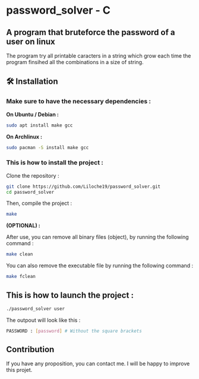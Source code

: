 # password_solver - C

## A program that bruteforce the password of a user on linux

The program try all printable caracters in a string which grow each time the program finsihed all the combinations in a size of string.

## 🛠️ Installation

### Make sure to have the necessary dependencies :

**On Ubuntu / Debian :**

```bash
sudo apt install make gcc
```

**On Archlinux :**

```bash
sudo pacman -S install make gcc
```

### This is how to install the project :

Clone the repository :

```bash
git clone https://github.com/Liloche19/password_solver.git
cd password_solver
```

Then, compile the project :

```bash
make
```

**(OPTIONAL) :**

After use, you can remove all binary files (object), by running the following command :

```bash
make clean
```

You can also remove the executable file by running the following command :

```bash
make fclean
```

## This is how to launch the project :

```bash
./password_solver user
```

The outpout will look like this :

```bash
PASSWORD : [password] # Without the square brackets
```

## Contribution

If you have any proposition, you can contact me. I will be happy to improve this projet.
